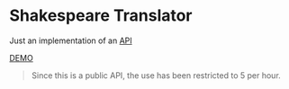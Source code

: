 # Shakespeare Translator

Just an implementation of an [API](https://english.api.rakuten.net/orthosie/api/shakespeare-translator)

[DEMO](https://iipacii.github.io/shakespeare)

> Since this is a public API, the use has been restricted to 5 per hour.
